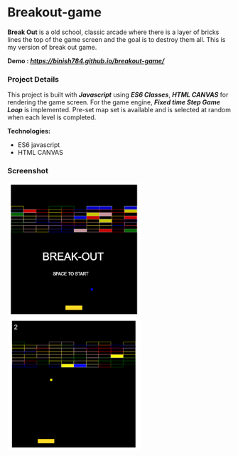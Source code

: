 # Breakout-game
**Break Out** is a old school, classic arcade where there is a layer of bricks lines the top of the game screen and the goal is to destroy them all. This is my version of break out game.

__Demo : *https://binish784.github.io/breakout-game/*__

### Project Details
This project is built with **_Javascript_** using **_ES6 Classes_**, **_HTML CANVAS_** for rendering the game screen. For the game engine, **_Fixed time Step Game Loop_** is implemented. Pre-set map set is available and is selected at random when each level is completed.

<b>Technologies: </b>
* ES6 javascript
* HTML CANVAS

### Screenshot

<img src="assets/frontSS.png" height=300 width=300>
<img src="assets/playSS.png" height=300 width=300>

